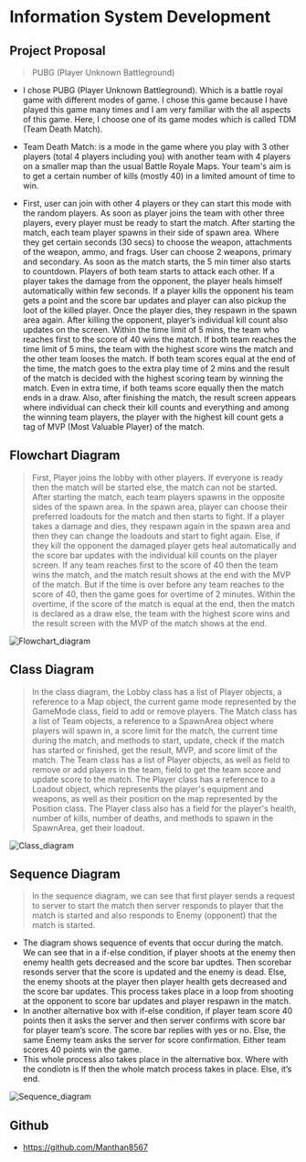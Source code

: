 # Information System Development

## Project Proposal

> PUBG (Player Unknown Battleground)

-  I chose PUBG (Player Unknown Battleground). Which is a battle royal game with different modes of game. I chose this game because I have played this game many times and I am very familiar with the all aspects of this game. Here, I choose one of its game modes which is called TDM (Team Death Match). 

-  Team Death Match: is a mode in the game where you play with 3 other players (total 4 players including you) with another team with 4 players on a smaller map than the usual Battle Royale Maps. Your team's aim is to get a certain number of kills (mostly 40) in a limited amount of time to win.

-  First, user can join with other 4 players or they can start this mode with the random players. As soon as player joins the team with other three players, every player must be ready to start the match. After starting the match, each team player spawns in their side of spawn area. Where they get certain seconds (30 secs) to choose the weapon, attachments of the weapon, ammo, and frags. User can choose 2 weapons, primary and secondary. As soon as the match starts, the 5 min timer also starts to countdown. Players of both team starts to attack each other. If a player takes the damage from the opponent, the player heals himself automatically within few seconds. If a player kills the opponent his team gets a point and the score bar updates and player can also pickup the loot of the killed player. Once the player dies, they respawn in the spawn area again. After killing the opponent, player’s individual kill count also updates on the screen. Within the time limit of 5 mins, the team who reaches first to the score of 40 wins the match. If both team reaches the time limit of 5 mins, the team with the highest score wins the match and the other team looses the match. If both team scores equal at the end of the time, the match goes to the extra play time of 2 mins and the result of the match is decided with the highest scoring team by winning the match. Even in extra time, if both teams score equally then the match ends in a draw. Also, after finishing the match, the result screen appears where individual can check their kill counts and everything and among the winning team players, the player with the highest kill count gets a tag of MVP (Most Valuable Player) of the match. 


## Flowchart Diagram

>  First, Player joins the lobby with other players. If everyone is ready then the match will be started else, the match can not be started. After starting the match, each team players spawns in the opposite sides of the spawn area. In the spawn area, player can choose their preferred loadouts for the match and then starts to fight. If a player takes a damage and dies, they respawn again in the spawn area and then they can change the loadouts and start to fight again. Else, if they kill the opponent the damaged player gets heal automatically and the score bar updates with the individual kill counts on the player screen. If any team reaches first to the score of 40 then the team wins the match, and the match result shows at the end with the MVP of the match. But if the time is over before any team reaches to the score of 40, then the game goes for overtime of 2 minutes. Within the overtime, if the score of the match is equal at the end, then the match is declared as a draw else, the team with the highest score wins and the result screen with the MVP of the match shows at the end. 

![Flowchart_diagram](https://imgur.com/0HzutbS)
  

## Class Diagram

>   In the class diagram, the Lobby class has a list of Player objects, a reference to a Map object, the current game mode represented by the GameMode class, field to add or remove players. The Match class has a list of Team objects, a reference to a SpawnArea object where players will spawn in, a score limit for the match, the current time during the match, and methods to start, update, check if the match has started or finished, get the result, MVP, and score limit of the match.
The Team class has a list of Player objects, as well as field to remove or add players in the team, field to get the team score and update score to the match.
The Player class has a reference to a Loadout object, which represents the player's equipment and weapons, as well as their position on the map represented by the Position class. The Player class also has a field for the player's health, number of kills, number of deaths, and methods to spawn in the SpawnArea, get their loadout.


![Class_diagram](https://imgur.com/q0BjC0u) 

## Sequence Diagram

>  In the sequence diagram, we can see that first player sends a request to
   server to start the match then server responds to player that the match is started
   and also responds to Enemy (opponent) that the match is started.
 - The diagram shows sequence of events that occur during the match. We can see
   that in a if-else condition, if player shoots at the enemy then enemy health gets
   decreased and the score bar updtes. Then scorebar resonds server that the
   score is updated and the enemy is dead. Else, the enemy shoots at the player
   then player health gets decreased and the score bar updates. This process takes
   place in a loop from shooting at the opponent to score bar updates and player
   respawn in the match.
 - In another alternative box with if-else condition, if player team score 40 points
   then it asks the server and then server confirms with score bar for player team’s
   score. The score bar replies with yes or no. Else, the same Enemy team asks the
   server for score confirmation. Either team scores 40 points win the game.
 - This whole process also takes place in the alternative box. Where with the
   condiotn is If then the whole match process takes in place. Else, it’s end.

![Sequence_diagram](https://imgur.com/RElYrr0) 


## Github

- https://github.com/Manthan8567



